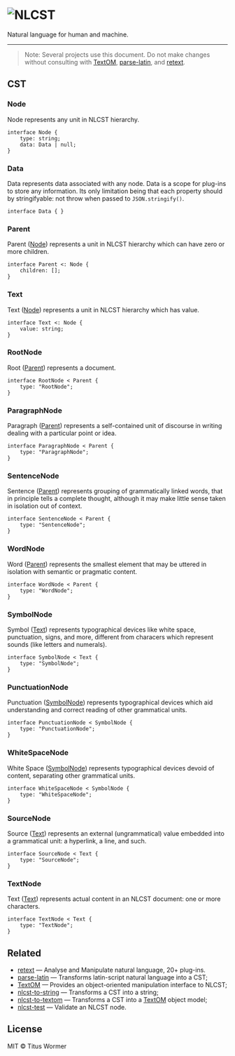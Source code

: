 # ![NLCST](https://cdn.rawgit.com/wooorm/nlcst/master/logo.svg)

Natural language for human and machine.

---

> Note: Several projects use this document. Do not make changes without consulting with [TextOM](https://github.com/wooorm/textom),  [parse-latin](https://github.com/wooorm/parse-latin), and [retext](https://github.com/wooorm/retext).

## CST

### Node

Node represents any unit in NLCST hierarchy.

```
interface Node {
    type: string;
    data: Data | null;
}
```

### Data

Data represents data associated with any node. Data is a scope for plug-ins to store any information. Its only limitation being that each property should by stringifyable: not throw when passed to `JSON.stringify()`.

```
interface Data { }
```

### Parent

Parent ([Node](#node)) represents a unit in NLCST hierarchy which can have zero or more children.

```
interface Parent <: Node {
    children: [];
}
```

### Text

Text ([Node](#node)) represents a unit in NLCST hierarchy which has value.

```
interface Text <: Node {
    value: string;
}
```

### RootNode

Root ([Parent](#parent)) represents a document.

```
interface RootNode < Parent {
    type: "RootNode";
}
```

### ParagraphNode

Paragraph ([Parent](#parent)) represents a self-contained unit of discourse in writing dealing with a particular point or idea.

```
interface ParagraphNode < Parent {
    type: "ParagraphNode";
}
```

### SentenceNode

Sentence ([Parent](#parent)) represents grouping of grammatically linked words, that in principle tells a complete thought, although it may make little sense taken in isolation out of context.

```
interface SentenceNode < Parent {
    type: "SentenceNode";
}
```

### WordNode

Word ([Parent](#parent)) represents the smallest element that may be uttered in isolation with semantic or pragmatic content.

```
interface WordNode < Parent {
    type: "WordNode";
}
```

### SymbolNode

Symbol ([Text](#text)) represents typographical devices like white space, punctuation, signs, and more, different from characers which represent sounds (like letters and numerals).

```
interface SymbolNode < Text {
    type: "SymbolNode";
}
```

### PunctuationNode

Punctuation ([SymbolNode](#symbolnode)) represents typographical devices which aid understanding and correct reading of other grammatical units.

```
interface PunctuationNode < SymbolNode {
    type: "PunctuationNode";
}
```

### WhiteSpaceNode

White Space ([SymbolNode](#symbolnode)) represents typographical devices devoid of content, separating other grammatical units.

```
interface WhiteSpaceNode < SymbolNode {
    type: "WhiteSpaceNode";
}
```

### SourceNode

Source ([Text](#text)) represents an external (ungrammatical) value embedded into a grammatical unit: a hyperlink, a line, and such.

```
interface SourceNode < Text {
    type: "SourceNode";
}
```

### TextNode

Text ([Text](#text)) represents actual content in an NLCST document: one or more characters.

```
interface TextNode < Text {
    type: "TextNode";
}
```

## Related

- [retext](https://github.com/wooorm/retext) — Analyse and Manipulate natural language, 20+ plug-ins.
- [parse-latin](https://github.com/wooorm/parse-latin) — Transforms latin-script natural language into a CST;
- [TextOM](https://github.com/wooorm/textom) — Provides an object-oriented manipulation interface to NLCST;
- [nlcst-to-string](https://github.com/wooorm/nlcst-to-string) — Transforms a CST into a string;
- [nlcst-to-textom](https://github.com/wooorm/nlcst-to-textom) — Transforms a CST into a [TextOM](https://github.com/wooorm/textom) object model;
- [nlcst-test](https://github.com/wooorm/nlcst-test) — Validate an NLCST node.

## License

MIT © Titus Wormer
